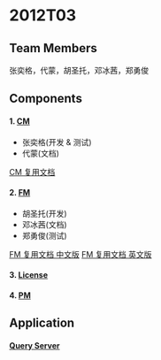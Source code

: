 # 2012T03

## Team Members

张奕格，代蒙，胡圣托，邓冰茜，郑勇俊

## Components

#### 1. [CM](https://github.com/TJSoftwareReuse/2012T03/tree/master/CM)

- 张奕格(开发 & 测试)
- 代蒙(文档)

[CM 复用文档](https://github.com/TJSoftwareReuse/2012T03/blob/master/CM/CM%E5%A4%8D%E7%94%A8%E6%96%87%E6%A1%A3.pdf)

#### 2. [FM](https://github.com/TJSoftwareReuse/2012T03/tree/master/FM)

- 胡圣托(开发)
- 邓冰茜(文档)
- 郑勇俊(测试)

[FM 复用文档 中文版](https://github.com/TJSoftwareReuse/2012T03/blob/master/FM/FM-Reuse%20Document-cn.md)
[FM 复用文档 英文版](https://github.com/TJSoftwareReuse/2012T03/blob/master/FM/FM-Reuse%20Document-en.md)

#### 3. [License](https://github.com/TJSoftwareReuse/2012T10)

#### 4. [PM](https://github.com/TJSoftwareReuse/2012T10)

## Application

#### [Query Server](https://github.com/TJSoftwareReuse/2012T03/tree/master/QueryServer)
